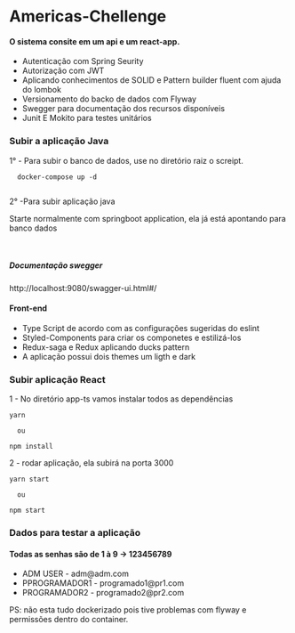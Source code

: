 <h1> Americas-Chellenge </h1>

#### O sistema consite em um api e um react-app.

<ul>
  <li>Autenticação com Spring Seurity </li>
  <li>Autorização com JWT </li>
  <li>Aplicando conhecimentos de SOLID e Pattern builder fluent  com ajuda do lombok </li>
   <li>Versionamento do backo de dados com Flyway </li>
   <li>Swegger para documentação dos recursos disponíveis </li>
  <li>Junit E Mokito para testes unitários </li>
</ul>

### Subir a aplicação Java </br>

<p>1° - Para subir o banco de dados, use no diretório raiz o screipt. </p>


``````
  docker-compose up -d
  

``````

2° -Para subir aplicação java </br>
 <p> Starte normalmente com springboot application, ela já está apontando para banco dados </br>
</p></br>

<h5> Documentação swegger </h5>
<p>http://localhost:9080/swagger-ui.html#/</p>
  
<h4> Front-end </h4>
 
 <ul>
  <li>Type Script de acordo com as configurações sugeridas do eslint </li>
  <li>Styled-Components para criar os componetes e estilizá-los</li>
  <li>Redux-saga e Redux aplicando ducks pattern </li>
  <li>A aplicação possui dois themes um ligth e dark </li>
</ul>



### Subir aplicação React </br>


1 - No diretório app-ts vamos instalar todos as dependências

``````
yarn 

  ou 
  
npm install
``````

2 - rodar aplicação, ela subirá na porta 3000
``````
yarn start 

  ou 

npm start
``````


<h3> Dados para testar a aplicação </h3>

<h4> Todas as senhas são de 1 à 9 -> 123456789 </h4>
 
 <ul>
  <li> ADM USER - adm@adm.com </li>
  <li>PPROGRAMADOR1 - programado1@pr1.com</li>
  <li>PROGRAMADOR2 - programado2@pr2.com </li>
</ul>


  PS: não esta tudo dockerizado pois tive problemas com flyway e permissões dentro do container. </br>
